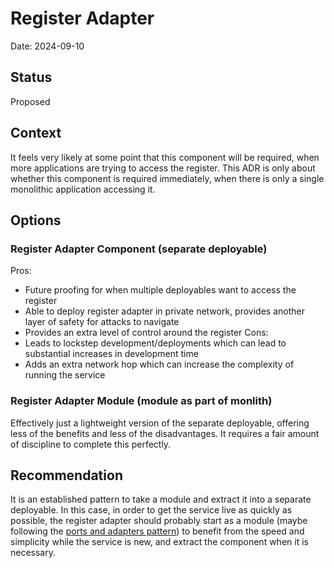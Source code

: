 # Register Adapter
Date: 2024-09-10

## Status

Proposed

## Context

It feels very likely at some point that this component will be required, when more applications are trying to access the register. This ADR is only about whether this component is required immediately, when there is only a single monolithic application accessing it.

## Options

### Register Adapter Component (separate deployable)

Pros:
- Future proofing for when multiple deployables want to access the register
- Able to deploy register adapter in private network, provides another layer of safety for attacks to navigate
- Provides an extra level of control around the register
Cons:
- Leads to lockstep development/deployments which can lead to substantial increases in development time
- Adds an extra network hop which can increase the complexity of running the service

### Register Adapter Module (module as part of monlith)
Effectively just a lightweight version of the separate deployable, offering less of the benefits and less of the disadvantages. It requires a fair amount of discipline to complete this perfectly.

## Recommendation

It is an established pattern to take a module and extract it into a separate deployable. In this case, in order to get the service live as quickly as possible, the register adapter should probably start as a module (maybe following the [ports and adapters pattern](https://8thlight.com/insights/a-color-coded-guide-to-ports-and-adapters)) to benefit from the speed and simplicity while the service is new, and extract the component when it is necessary.
